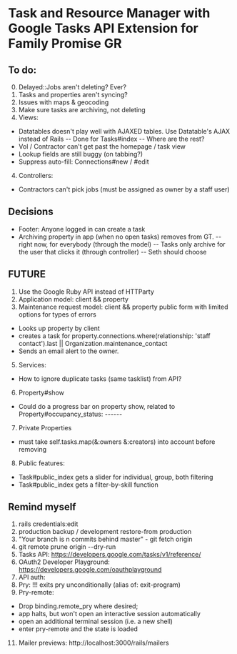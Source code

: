 # Task and Resource Manager with Google Tasks API Extension for Family Promise GR

## To do:
0. Delayed::Jobs aren't deleting? Ever?
1. Tasks and properties aren't syncing?
2. Issues with maps & geocoding
5. Make sure tasks are archiving, not deleting
6. Views:
  - Datatables doesn't play well with AJAXED tables. Use Datatable's AJAX instead of Rails
    -- Done for Tasks#index
    -- Where are the rest?
  - Vol / Contractor can't get past the homepage / task view
  - Lookup fields are still buggy (on tabbing?)
  - Suppress auto-fill: Connections#new / #edit

4. Controllers:
  - Contractors can't pick jobs (must be assigned as owner by a staff user)

## Decisions
- Footer: Anyone logged in can create a task
- Archiving property in app (when no open tasks) removes from GT.
  -- right now, for everybody (through the model)
  -- Tasks only archive for the user that clicks it (through controller)
  -- Seth should choose

## FUTURE
1. Use the Google Ruby API instead of HTTParty
2. Application model: client && property
3. Maintenance request model: client && property public form with limited options for types of errors
  - Looks up property by client
  - creates a task for property.connections.where(relationship: 'staff contact').last || Organization.maintenance_contact
  - Sends an email alert to the owner.
5. Services:
  - How to ignore duplicate tasks (same tasklist) from API?
6. Property#show
  - Could do a progress bar on property show, related to Property#occupancy_status: *--*--*--*
7. Private Properties
  - must take self.tasks.map(&:owners &:creators) into account before removing
8. Public features:
  - Task#public_index gets a slider for individual, group, both filtering
  - Task#public_index gets a filter-by-skill function

## Remind myself
1. rails credentials:edit
2. production backup / development restore-from production
3. "Your branch is n commits behind master" - git fetch origin
4. git remote prune origin --dry-run
5. Tasks API: https://developers.google.com/tasks/v1/reference/
6. OAuth2 Developer Playground: https://developers.google.com/oauthplayground
7. API auth:
8. Pry: !!! exits pry unconditionally (alias of: exit-program)
9. Pry-remote:
  - Drop binding.remote_pry where desired;
  - app halts, but won't open an interactive session automatically
  - open an additional terminal session (i.e. a new shell)
  - enter pry-remote and the state is loaded
11. Mailer previews: http://localhost:3000/rails/mailers
